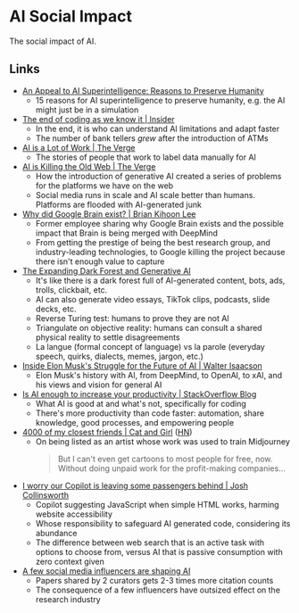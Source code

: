 # AI Social Impact

The social impact of AI.

## Links

- [An Appeal to AI Superintelligence: Reasons to Preserve Humanity](https://www.lesswrong.com/posts/azRwPDbZfpadoL7WW/an-appeal-to-ai-superintelligence-reasons-to-preserve)
  - 15 reasons for AI superintelligence to preserve humanity, e.g. the AI might
    just be in a simulation
- [The end of coding as we know it | Insider](https://archive.ph/7XceZ)
  - In the end, it is who can understand AI limitations and adapt faster
  - The number of bank tellers _grew_ after the introduction of ATMs
- [AI is a Lot of Work | The Verge](https://www.theverge.com/features/23764584/)
  - The stories of people that work to label data manually for AI
- [AI is Killing the Old Web | The Verge](https://www.theverge.com/2023/6/26/23773914/)
  - How the introduction of generative AI created a series of problems for the
    platforms we have on the web
  - Social media runs in scale and AI scale better than humans. Platforms are
    flooded with AI-generated junk
- [Why did Google Brain exist? | Brian Kihoon Lee](https://www.moderndescartes.com/essays/why_brain/)
  - Former employee sharing why Google Brain exists and the possible impact that
    Brain is being merged with DeepMind
  - From getting the prestige of being the best research group, and
    industry-leading technologies, to Google killing the project because there
    isn't enough value to capture
- [The Expanding Dark Forest and Generative AI](https://maggieappleton.com/ai-dark-forest)
  - It's like there is a dark forest full of AI-generated content, bots, ads,
    trolls, clickbait, etc.
  - AI can also generate video essays, TikTok clips, podcasts, slide decks, etc.
  - Reverse Turing test: humans to prove they are not AI
  - Triangulate on objective reality: humans can consult a shared physical
    reality to settle disagreements
  - La langue (formal concept of language) vs la parole (everyday speech,
    quirks, dialects, memes, jargon, etc.)
- [Inside Elon Musk's Struggle for the Future of AI | Walter Isaacson](https://time.com/6310076/elon-musk-ai-walter-isaacson-biography/)
  - Elon Musk's history with AI, from DeepMind, to OpenAI, to xAI, and his views
    and vision for general AI
- [Is AI enough to increase your productivity | StackOverflow Blog](https://stackoverflow.blog/2023/10/16/is-ai-enough-to-increase-your-productivity/)
  - What AI is good at and what's not, specifically for coding
  - There's more productivity than code faster: automation, share knowledge,
    good processes, and empowering people
- [4000 of my closest friends | Cat and Girl](https://catandgirl.com/4000-of-my-closest-friends/)
  ([HN](https://news.ycombinator.com/item?id=39016395))
  - On being listed as an artist whose work was used to train Midjourney
    > But I can't even get cartoons to most people for free, now. Without doing
    > unpaid work for the profit-making companies...
- [I worry our Copilot is leaving some passengers behind | Josh Collinsworth](https://joshcollinsworth.com/blog/copilot)
  - Copilot suggesting JavaScript when simple HTML works, harming website
    accessibility
  - Whose responsibility to safeguard AI generated code, considering its
    abundance
  - The difference between web search that is an active task with options to
    choose from, versus AI that is passive consumption with zero context given
- [A few social media influencers are shaping AI](https://spectrum.ieee.org/social-media-ai)
  - Papers shared by 2 curators gets 2-3 times more citation counts
  - The consequence of a few influencers have outsized effect on the research
    industry

